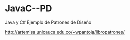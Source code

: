 # JavaC--PD
Java y C# Ejemplo de Patrones de Diseño

http://artemisa.unicauca.edu.co/~wpantoja/libropatrones/
